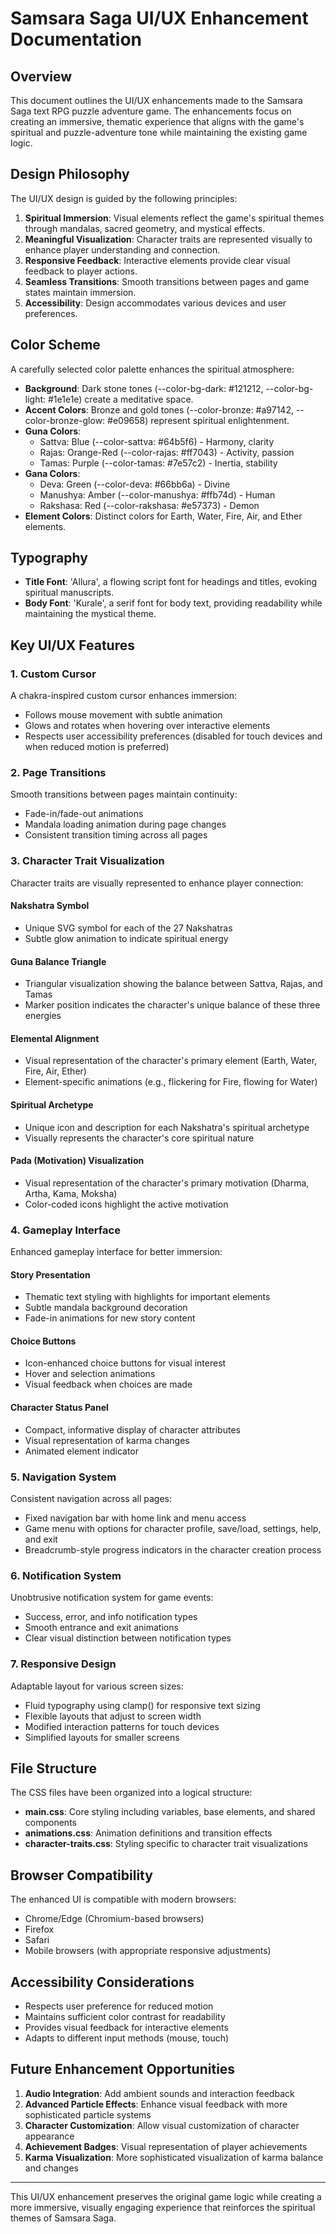 # Samsara Saga UI/UX Enhancement Documentation

## Overview

This document outlines the UI/UX enhancements made to the Samsara Saga text RPG puzzle adventure game. The enhancements focus on creating an immersive, thematic experience that aligns with the game's spiritual and puzzle-adventure tone while maintaining the existing game logic.

## Design Philosophy

The UI/UX design is guided by the following principles:

1. **Spiritual Immersion**: Visual elements reflect the game's spiritual themes through mandalas, sacred geometry, and mystical effects.
2. **Meaningful Visualization**: Character traits are represented visually to enhance player understanding and connection.
3. **Responsive Feedback**: Interactive elements provide clear visual feedback to player actions.
4. **Seamless Transitions**: Smooth transitions between pages and game states maintain immersion.
5. **Accessibility**: Design accommodates various devices and user preferences.

## Color Scheme

A carefully selected color palette enhances the spiritual atmosphere:

- **Background**: Dark stone tones (--color-bg-dark: #121212, --color-bg-light: #1e1e1e) create a meditative space.
- **Accent Colors**: Bronze and gold tones (--color-bronze: #a97142, --color-bronze-glow: #e09658) represent spiritual enlightenment.
- **Guna Colors**: 
  - Sattva: Blue (--color-sattva: #64b5f6) - Harmony, clarity
  - Rajas: Orange-Red (--color-rajas: #ff7043) - Activity, passion
  - Tamas: Purple (--color-tamas: #7e57c2) - Inertia, stability
- **Gana Colors**:
  - Deva: Green (--color-deva: #66bb6a) - Divine
  - Manushya: Amber (--color-manushya: #ffb74d) - Human
  - Rakshasa: Red (--color-rakshasa: #e57373) - Demon
- **Element Colors**: Distinct colors for Earth, Water, Fire, Air, and Ether elements.

## Typography

- **Title Font**: 'Allura', a flowing script font for headings and titles, evoking spiritual manuscripts.
- **Body Font**: 'Kurale', a serif font for body text, providing readability while maintaining the mystical theme.

## Key UI/UX Features

### 1. Custom Cursor

A chakra-inspired custom cursor enhances immersion:
- Follows mouse movement with subtle animation
- Glows and rotates when hovering over interactive elements
- Respects user accessibility preferences (disabled for touch devices and when reduced motion is preferred)

### 2. Page Transitions

Smooth transitions between pages maintain continuity:
- Fade-in/fade-out animations
- Mandala loading animation during page changes
- Consistent transition timing across all pages

### 3. Character Trait Visualization

Character traits are visually represented to enhance player connection:

#### Nakshatra Symbol
- Unique SVG symbol for each of the 27 Nakshatras
- Subtle glow animation to indicate spiritual energy

#### Guna Balance Triangle
- Triangular visualization showing the balance between Sattva, Rajas, and Tamas
- Marker position indicates the character's unique balance of these three energies

#### Elemental Alignment
- Visual representation of the character's primary element (Earth, Water, Fire, Air, Ether)
- Element-specific animations (e.g., flickering for Fire, flowing for Water)

#### Spiritual Archetype
- Unique icon and description for each Nakshatra's spiritual archetype
- Visually represents the character's core spiritual nature

#### Pada (Motivation) Visualization
- Visual representation of the character's primary motivation (Dharma, Artha, Kama, Moksha)
- Color-coded icons highlight the active motivation

### 4. Gameplay Interface

Enhanced gameplay interface for better immersion:

#### Story Presentation
- Thematic text styling with highlights for important elements
- Subtle mandala background decoration
- Fade-in animations for new story content

#### Choice Buttons
- Icon-enhanced choice buttons for visual interest
- Hover and selection animations
- Visual feedback when choices are made

#### Character Status Panel
- Compact, informative display of character attributes
- Visual representation of karma changes
- Animated element indicator

### 5. Navigation System

Consistent navigation across all pages:
- Fixed navigation bar with home link and menu access
- Game menu with options for character profile, save/load, settings, help, and exit
- Breadcrumb-style progress indicators in the character creation process

### 6. Notification System

Unobtrusive notification system for game events:
- Success, error, and info notification types
- Smooth entrance and exit animations
- Clear visual distinction between notification types

### 7. Responsive Design

Adaptable layout for various screen sizes:
- Fluid typography using clamp() for responsive text sizing
- Flexible layouts that adjust to screen width
- Modified interaction patterns for touch devices
- Simplified layouts for smaller screens

## File Structure

The CSS files have been organized into a logical structure:

- **main.css**: Core styling including variables, base elements, and shared components
- **animations.css**: Animation definitions and transition effects
- **character-traits.css**: Styling specific to character trait visualizations

## Browser Compatibility

The enhanced UI is compatible with modern browsers:
- Chrome/Edge (Chromium-based browsers)
- Firefox
- Safari
- Mobile browsers (with appropriate responsive adjustments)

## Accessibility Considerations

- Respects user preference for reduced motion
- Maintains sufficient color contrast for readability
- Provides visual feedback for interactive elements
- Adapts to different input methods (mouse, touch)

## Future Enhancement Opportunities

1. **Audio Integration**: Add ambient sounds and interaction feedback
2. **Advanced Particle Effects**: Enhance visual feedback with more sophisticated particle systems
3. **Character Customization**: Allow visual customization of character appearance
4. **Achievement Badges**: Visual representation of player achievements
5. **Karma Visualization**: More sophisticated visualization of karma balance and changes

---

This UI/UX enhancement preserves the original game logic while creating a more immersive, visually engaging experience that reinforces the spiritual themes of Samsara Saga.